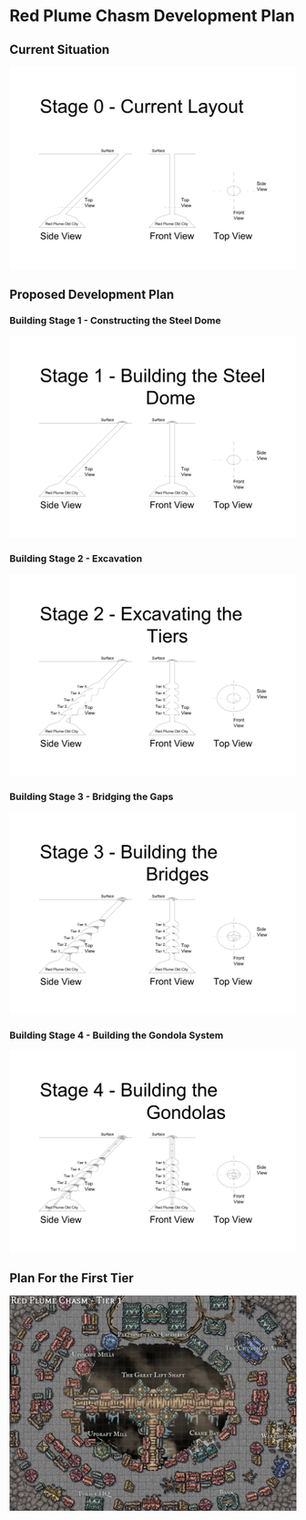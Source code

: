 # Red Plume Chasm Development Plan
## Current Situation
![alt text](Stage_0.png "Title")

<div class="page"/>

## Proposed Development Plan
### Building Stage 1 - Constructing the Steel Dome
![alt text](Stage_1.png "Title")

<div class="page"/>

### Building Stage 2 - Excavation
![alt text](Stage_2.png "Title")

<div class="page"/>

### Building Stage 3 - Bridging the Gaps
![alt text](Stage_3.png "Title")

<div class="page"/>

### Building Stage 4 - Building the Gondola System
![alt text](Stage_4.png "Title")

<div class="page"/>

## Plan For the First Tier
![alt text](Tier_1.jpg "Title")